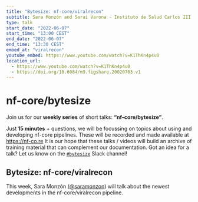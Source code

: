```yaml
---
title: "Bytesize: nf-core/viralrecon"
subtitle: Sara Monzón and Sarai Varona - Instituto de Salud Carlos III, Madrid, Spain
type: talk
start_date: "2022-06-07"
start_time: "13:00 CEST"
end_date: "2022-06-07"
end_time: "13:30 CEST"
embed_at: "viralrecon"
youtube_embed: https://www.youtube.com/watch?v=K1ThKn4p4u0
location_url:
  - https://www.youtube.com/watch?v=K1ThKn4p4u0
  - https://doi.org/10.6084/m9.figshare.20020703.v1
---
```


# nf-core/bytesize

Join us for our **weekly series** of short talks: **“nf-core/bytesize”**.

Just **15 minutes** + questions, we will be focussing on topics about using and developing nf-core pipelines.
These will be recorded and made available at <https://nf-co.re>
It is our hope that these talks / videos will build an archive of training material that can complement our documentation. Got an idea for a talk? Let us know on the [`#bytesize`](https://nfcore.slack.com/channels/bytesize) Slack channel!

## Bytesize: nf-core/viralrecon

This week, Sara Monzón ([@saramonzon](https://github.com/saramonzon)) will talk about the newest developments in the nf-core/viralrecon pipeline.
